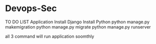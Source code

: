 # Devops-Sec
TO DO LIST Application
Install Django
Install Python
python manage.py makemigration
python manage.py migrate
python manage.py runserver

all 3 command will run application soomthly
